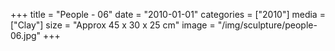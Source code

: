 +++
title = "People - 06"
date = "2010-01-01"
categories = ["2010"]
media = ["Clay"]
size = "Approx 45 x 30 x 25 cm"
image = "/img/sculpture/people-06.jpg"
+++
